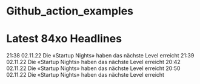 # Github_action_examples

# Latest 84xo Headlines
21:38 02.11.22 Die «Startup Nights» haben das nächste Level erreicht
21:39 02.11.22 Die «Startup Nights» haben das nächste Level erreicht
20:42 02.11.22 Die «Startup Nights» haben das nächste Level erreicht
20:50 02.11.22 Die «Startup Nights» haben das nächste Level erreicht


